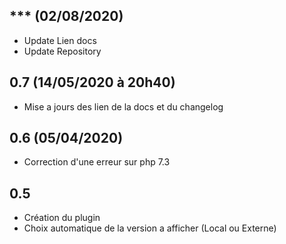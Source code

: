 ## *** (02/08/2020)
- Update Lien docs
- Update Repository

## 0.7 (14/05/2020 à 20h40)
- Mise a jours des lien de la docs et du changelog

## 0.6 (05/04/2020)    
- Correction d'une erreur sur php 7.3

## 0.5
- Création du plugin
- Choix automatique de la version a afficher (Local ou Externe) 
